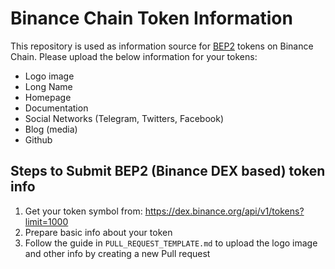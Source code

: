 # Binance Chain Token Information

This repository is used as information source for [BEP2](https://github.com/binance-chain/BEPs/blob/master/BEP2.md) tokens on Binance Chain. Please upload the below information for your tokens:
- Logo image
- Long Name
- Homepage
- Documentation
- Social Networks (Telegram, Twitters, Facebook)
- Blog (media)
- Github

## Steps to Submit BEP2 (Binance DEX based) token info
1. Get your token symbol from:  https://dex.binance.org/api/v1/tokens?limit=1000
2. Prepare basic info about your token
3. Follow the guide in `PULL_REQUEST_TEMPLATE.md` to upload the logo image and other info by creating a new Pull request